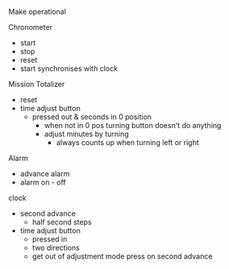 Make operational

Chronometer
- start
- stop
- reset
- start synchronises with clock

Mission Totalizer
- reset
- time adjust button
  - pressed out & seconds in 0 position
    - when not in 0 pos turning button doesn't do anything
    - adjust minutes by turning
      - always counts up when turning left or right 

Alarm
- advance alarm
- alarm on - off

clock
- second advance
  - half second steps
- time adjust button
  - pressed in
  - two directions
  - get out of adjustment mode press on second advance
